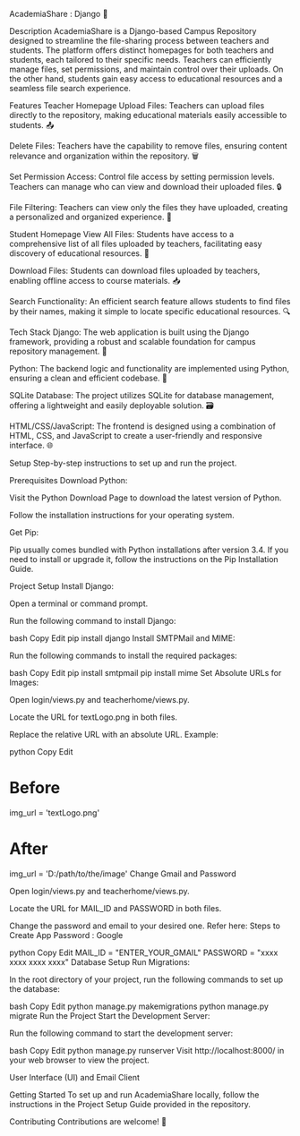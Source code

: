 AcademiaShare : Django 📔


Description
AcademiaShare is a Django-based Campus Repository designed to streamline the file-sharing process between teachers and students. The platform offers distinct homepages for both teachers and students, each tailored to their specific needs. Teachers can efficiently manage files, set permissions, and maintain control over their uploads. On the other hand, students gain easy access to educational resources and a seamless file search experience.

Features
Teacher Homepage
Upload Files:
Teachers can upload files directly to the repository, making educational materials easily accessible to students. 📤

Delete Files:
Teachers have the capability to remove files, ensuring content relevance and organization within the repository. 🗑️

Set Permission Access:
Control file access by setting permission levels. Teachers can manage who can view and download their uploaded files. 🔒

File Filtering:
Teachers can view only the files they have uploaded, creating a personalized and organized experience. 📂

Student Homepage
View All Files:
Students have access to a comprehensive list of all files uploaded by teachers, facilitating easy discovery of educational resources. 👀

Download Files:
Students can download files uploaded by teachers, enabling offline access to course materials. 📥

Search Functionality:
An efficient search feature allows students to find files by their names, making it simple to locate specific educational resources. 🔍

Tech Stack
Django:
The web application is built using the Django framework, providing a robust and scalable foundation for campus repository management. 🐍

Python:
The backend logic and functionality are implemented using Python, ensuring a clean and efficient codebase. 🐍

SQLite Database:
The project utilizes SQLite for database management, offering a lightweight and easily deployable solution. 🗃️

HTML/CSS/JavaScript:
The frontend is designed using a combination of HTML, CSS, and JavaScript to create a user-friendly and responsive interface. 🌐

Setup
Step-by-step instructions to set up and run the project.

Prerequisites
Download Python:

Visit the Python Download Page to download the latest version of Python.

Follow the installation instructions for your operating system.

Get Pip:

Pip usually comes bundled with Python installations after version 3.4. If you need to install or upgrade it, follow the instructions on the Pip Installation Guide.

Project Setup
Install Django:

Open a terminal or command prompt.

Run the following command to install Django:

bash
Copy
Edit
pip install django
Install SMTPMail and MIME:

Run the following commands to install the required packages:

bash
Copy
Edit
pip install smtpmail
pip install mime
Set Absolute URLs for Images:

Open login/views.py and teacherhome/views.py.

Locate the URL for textLogo.png in both files.

Replace the relative URL with an absolute URL. Example:

python
Copy
Edit
# Before
img_url = 'textLogo.png'

# After
img_url = 'D:/path/to/the/image'
Change Gmail and Password

Open login/views.py and teacherhome/views.py.

Locate the URL for MAIL_ID and PASSWORD in both files.

Change the password and email to your desired one. Refer here: Steps to Create App Password : Google

python
Copy
Edit
MAIL_ID = "ENTER_YOUR_GMAIL"
PASSWORD = "xxxx xxxx xxxx xxxx"
Database Setup
Run Migrations:

In the root directory of your project, run the following commands to set up the database:

bash
Copy
Edit
python manage.py makemigrations
python manage.py migrate
Run the Project
Start the Development Server:

Run the following command to start the development server:

bash
Copy
Edit
python manage.py runserver
Visit http://localhost:8000/ in your web browser to view the project.

User Interface (UI) and Email Client








Getting Started
To set up and run AcademiaShare locally, follow the instructions in the Project Setup Guide provided in the repository.

Contributing
Contributions are welcome! 🤝
